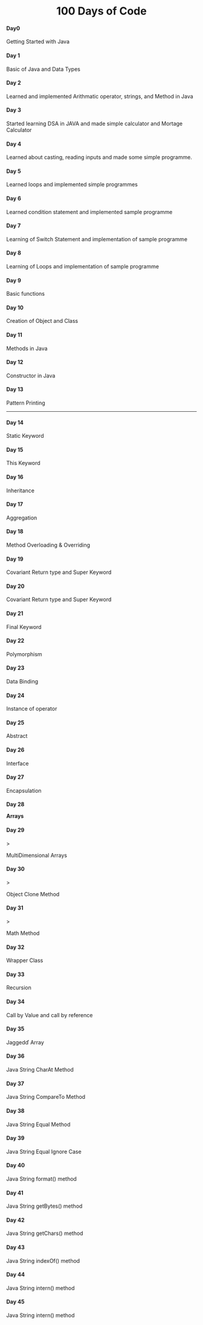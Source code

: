 <h1 align="center">100 Days of Code</h1>

<h4>Day0</h4>
<p>Getting Started with Java</p>

<h4>Day 1</h4>
<p>Basic of Java and Data Types</p>

<h4>Day 2</h4>
<p>Learned and implemented Arithmatic operator, strings, and Method in Java</p>

<h4>Day 3</h4>
<p>Started learning DSA in JAVA and made simple calculator and Mortage Calculator</p>

<h4>Day 4</h4>
<p>Learned about casting, reading inputs and made some simple programme.</p>


<h4>Day 5</h4>
<p>Learned loops and implemented simple programmes</p>

<h4>Day 6</h4>
<p>Learned condition statement and implemented sample programme</p>


<h4>Day 7</h4>
<p>Learning of Switch Statement and implementation of sample programme</p>

<h4>Day 8</h4>
<p>Learning of Loops and implementation of sample programme</p>

<h4>Day 9</h4>
<p>Basic functions</p>


<h4>Day 10</h4>
<p>Creation of Object and Class</p>

<h4>Day 11</h4>
<p>Methods in Java</p>

<h4>Day 12</h4>
<p>Constructor in Java</p>

<h4>Day 13</h4>
<p>Pattern Printing </p>
<hr>
<h4>Day 14</h4>
<p> Static Keyword</p>

<h4>Day 15</h4>
<p> This Keyword</p>

<h4>Day 16</h4>
<p>Inheritance</p>

<h4>Day 17</h4>
<p>Aggregation</p>

<h4>Day 18</h4>
<p>Method Overloading & Overriding</p>

<h4>Day 19</h4>
<p>Covariant Return type and Super Keyword</p>

<h4>Day 20</h4>
<p>Covariant Return type and Super Keyword</p>

<h4>Day 21</h4>
<p>Final Keyword</p>

<h4>Day 22</h4>
<p>Polymorphism</p>

<h4>Day 23</h4>
<p>Data Binding</p>

<h4>Day 24</h4>
<p>Instance of operator</p>

<h4>Day 25</h4>
<p>Abstract</p>

<h4>Day 26</h4>
<p>Interface</p>

<h4>Day 27</h4>
<p>Encapsulation</p>

<h4>Day 28</h>
<p>Arrays</p>

<h4>Day 29</h4>>
<p>MultiDimensional Arrays</p>

<h4>Day 30</h4>>
<p>Object Clone Method</p>

<h4>Day 31</h4>>
<p>Math Method</p>

<h4>Day 32</h4>
<p>Wrapper Class</p>

<h4>Day 33</h4>
<p>Recursion</p>

<h4>Day 34</h4>
<p>Call by Value and call by reference</p>

<h4>Day 35</h4>
<p>Jaggedď Array</p>

<h4>Day 36</h4>
<p>Java String CharAt Method</p>


<h4>Day 37</h4>
<p>Java String CompareTo Method</p>

<h4>Day 38</h4>
<p>Java String Equal Method</p>

<h4>Day 39</h4>
<p>Java String Equal Ignore Case</p>

<h4>Day 40</h4>
<p>Java String format() method</p>

<h4>Day 41</h4>
<p>Java String getBytes() method</p>

<h4>Day 42</h4>
<p>Java String getChars() method</p>

<h4>Day 43</h4>
<p>Java String indexOf() method</p>


<h4>Day 44</h4>
<p>Java String intern() method</p>

<h4>Day 45</h4>
<p>Java String intern() method</p>
